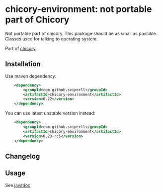 chicory-environment: not portable part of Chicory
=====================================

Not portable part of chicory. This package should be as small as possible.
Classes used for talking to operating system.

Part of [chicory](https://github.com/sviperll/chicory).

Installation
------------

Use maven dependency:

```xml
    <dependency>
        <groupId>com.github.sviperll</groupId>
        <artifactId>chicory-environment</artifactId>
        <version>0.22</version>
    </dependency>
```

You can use latest unstable version instead: 

```xml
    <dependency>
        <groupId>com.github.sviperll</groupId>
        <artifactId>chicory-environment</artifactId>
        <version>0.23-rc5</version>
    </dependency>
```

Changelog
---------

Usage
-----

See [javadoc](http://sviperll.github.io/chicory/chicory-environment/apidocs/index.html)
